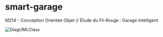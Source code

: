 # smart-garage

M214 - Conception Orientée Objet // Étude du Fil-Rouge : Garage Intelligent

![DiagUMLClass](https://i.imgur.com/kPG0vcO.png)

